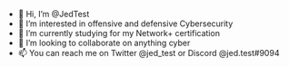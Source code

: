 - 👋 Hi, I’m @JedTest
- 👀 I’m interested in offensive and defensive Cybersecurity
- 🌱 I’m currently studying for my Network+ certification
- 💞️ I’m looking to collaborate on anything cyber 
- 📫 You can reach me on Twitter @jed_test or Discord @jed.test#9094

<!---
JedTest/JedTest is a ✨ special ✨ repository because its `README.md` (this file) appears on your GitHub profile.
You can click the Preview link to take a look at your changes.
--->
